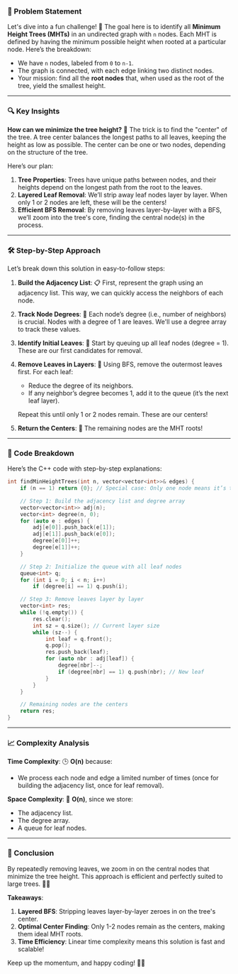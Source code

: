 ### 🚀 Problem Statement

Let's dive into a fun challenge! 🎉 The goal here is to identify all **Minimum Height Trees (MHTs)** in an undirected graph with `n` nodes. Each MHT is defined by having the minimum possible height when rooted at a particular node. Here’s the breakdown:
- We have `n` nodes, labeled from `0` to `n-1`.
- The graph is connected, with each edge linking two distinct nodes.
- Your mission: find all the **root nodes** that, when used as the root of the tree, yield the smallest height.

---

### 🔍 Key Insights

**How can we minimize the tree height?** 🌳 The trick is to find the "center" of the tree. A tree center balances the longest paths to all leaves, keeping the height as low as possible. The center can be one or two nodes, depending on the structure of the tree.

Here’s our plan:
1. **Tree Properties**: Trees have unique paths between nodes, and their heights depend on the longest path from the root to the leaves.
2. **Layered Leaf Removal**: We’ll strip away leaf nodes layer by layer. When only 1 or 2 nodes are left, these will be the centers!
3. **Efficient BFS Removal**: By removing leaves layer-by-layer with a BFS, we’ll zoom into the tree's core, finding the central node(s) in the process.

---

### 🛠️ Step-by-Step Approach

Let’s break down this solution in easy-to-follow steps:

1. **Build the Adjacency List**: 📋 First, represent the graph using an adjacency list. This way, we can quickly access the neighbors of each node.

2. **Track Node Degrees**: 🧩 Each node’s degree (i.e., number of neighbors) is crucial. Nodes with a degree of 1 are leaves. We'll use a degree array to track these values.

3. **Identify Initial Leaves**: 🍃 Start by queuing up all leaf nodes (degree = 1). These are our first candidates for removal.

4. **Remove Leaves in Layers**: 🌊 Using BFS, remove the outermost leaves first. For each leaf:
   - Reduce the degree of its neighbors.
   - If any neighbor’s degree becomes 1, add it to the queue (it’s the next leaf layer).
   
   Repeat this until only 1 or 2 nodes remain. These are our centers!

5. **Return the Centers**: 🎯 The remaining nodes are the MHT roots!

---

### 🔨 Code Breakdown

Here’s the C++ code with step-by-step explanations:

```cpp
int findMinHeightTrees(int n, vector<vector<int>>& edges) {
    if (n == 1) return {0}; // Special case: Only one node means it’s the root by default.

    // Step 1: Build the adjacency list and degree array
    vector<vector<int>> adj(n);
    vector<int> degree(n, 0);
    for (auto e : edges) {
        adj[e[0]].push_back(e[1]);
        adj[e[1]].push_back(e[0]);
        degree[e[0]]++;
        degree[e[1]]++;
    }

    // Step 2: Initialize the queue with all leaf nodes
    queue<int> q;
    for (int i = 0; i < n; i++)
        if (degree[i] == 1) q.push(i);

    // Step 3: Remove leaves layer by layer
    vector<int> res;
    while (!q.empty()) {
        res.clear();
        int sz = q.size(); // Current layer size
        while (sz--) {
            int leaf = q.front();
            q.pop();
            res.push_back(leaf);
            for (auto nbr : adj[leaf]) {
                degree[nbr]--;
                if (degree[nbr] == 1) q.push(nbr); // New leaf
            }
        }
    }

    // Remaining nodes are the centers
    return res;
}
```

---

### 📈 Complexity Analysis

**Time Complexity**: 🕒 **O(n)** because:
- We process each node and edge a limited number of times (once for building the adjacency list, once for leaf removal).
  
**Space Complexity**: 💾 **O(n)**, since we store:
- The adjacency list.
- The degree array.
- A queue for leaf nodes.

---

### 🏁 Conclusion

By repeatedly removing leaves, we zoom in on the central nodes that minimize the tree height. This approach is efficient and perfectly suited to large trees. 🌲✨

**Takeaways**:
1. **Layered BFS**: Stripping leaves layer-by-layer zeroes in on the tree's center.
2. **Optimal Center Finding**: Only 1-2 nodes remain as the centers, making them ideal MHT roots.
3. **Time Efficiency**: Linear time complexity means this solution is fast and scalable!

Keep up the momentum, and happy coding! 🧑‍💻